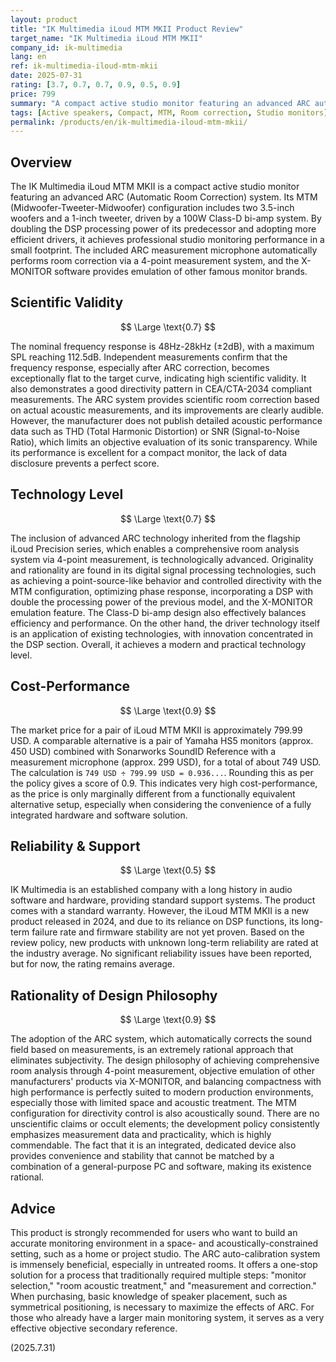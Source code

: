```yaml
---
layout: product
title: "IK Multimedia iLoud MTM MKII Product Review"
target_name: "IK Multimedia iLoud MTM MKII"
company_id: ik-multimedia
lang: en
ref: ik-multimedia-iloud-mtm-mkii
date: 2025-07-31
rating: [3.7, 0.7, 0.7, 0.9, 0.5, 0.9]
price: 799
summary: "A compact active studio monitor featuring an advanced ARC auto-calibration system. It provides an ideal solution for small studios through excellent measurement performance and innovative technology."
tags: [Active speakers, Compact, MTM, Room correction, Studio monitors]
permalink: /products/en/ik-multimedia-iloud-mtm-mkii/
---
```

## Overview

The IK Multimedia iLoud MTM MKII is a compact active studio monitor featuring an advanced ARC (Automatic Room Correction) system. Its MTM (Midwoofer-Tweeter-Midwoofer) configuration includes two 3.5-inch woofers and a 1-inch tweeter, driven by a 100W Class-D bi-amp system. By doubling the DSP processing power of its predecessor and adopting more efficient drivers, it achieves professional studio monitoring performance in a small footprint. The included ARC measurement microphone automatically performs room correction via a 4-point measurement system, and the X-MONITOR software provides emulation of other famous monitor brands.

## Scientific Validity

$$ \Large \text{0.7} $$

The nominal frequency response is 48Hz-28kHz (±2dB), with a maximum SPL reaching 112.5dB. Independent measurements confirm that the frequency response, especially after ARC correction, becomes exceptionally flat to the target curve, indicating high scientific validity. It also demonstrates a good directivity pattern in CEA/CTA-2034 compliant measurements. The ARC system provides scientific room correction based on actual acoustic measurements, and its improvements are clearly audible. However, the manufacturer does not publish detailed acoustic performance data such as THD (Total Harmonic Distortion) or SNR (Signal-to-Noise Ratio), which limits an objective evaluation of its sonic transparency. While its performance is excellent for a compact monitor, the lack of data disclosure prevents a perfect score.

## Technology Level

$$ \Large \text{0.7} $$

The inclusion of advanced ARC technology inherited from the flagship iLoud Precision series, which enables a comprehensive room analysis system via 4-point measurement, is technologically advanced. Originality and rationality are found in its digital signal processing technologies, such as achieving a point-source-like behavior and controlled directivity with the MTM configuration, optimizing phase response, incorporating a DSP with double the processing power of the previous model, and the X-MONITOR emulation feature. The Class-D bi-amp design also effectively balances efficiency and performance. On the other hand, the driver technology itself is an application of existing technologies, with innovation concentrated in the DSP section. Overall, it achieves a modern and practical technology level.

## Cost-Performance

$$ \Large \text{0.9} $$

The market price for a pair of iLoud MTM MKII is approximately 799.99 USD. A comparable alternative is a pair of Yamaha HS5 monitors (approx. 450 USD) combined with Sonarworks SoundID Reference with a measurement microphone (approx. 299 USD), for a total of about 749 USD. The calculation is `749 USD ÷ 799.99 USD = 0.936...`. Rounding this as per the policy gives a score of 0.9. This indicates very high cost-performance, as the price is only marginally different from a functionally equivalent alternative setup, especially when considering the convenience of a fully integrated hardware and software solution.

## Reliability & Support

$$ \Large \text{0.5} $$

IK Multimedia is an established company with a long history in audio software and hardware, providing standard support systems. The product comes with a standard warranty. However, the iLoud MTM MKII is a new product released in 2024, and due to its reliance on DSP functions, its long-term failure rate and firmware stability are not yet proven. Based on the review policy, new products with unknown long-term reliability are rated at the industry average. No significant reliability issues have been reported, but for now, the rating remains average.

## Rationality of Design Philosophy

$$ \Large \text{0.9} $$

The adoption of the ARC system, which automatically corrects the sound field based on measurements, is an extremely rational approach that eliminates subjectivity. The design philosophy of achieving comprehensive room analysis through 4-point measurement, objective emulation of other manufacturers' products via X-MONITOR, and balancing compactness with high performance is perfectly suited to modern production environments, especially those with limited space and acoustic treatment. The MTM configuration for directivity control is also acoustically sound. There are no unscientific claims or occult elements; the development policy consistently emphasizes measurement data and practicality, which is highly commendable. The fact that it is an integrated, dedicated device also provides convenience and stability that cannot be matched by a combination of a general-purpose PC and software, making its existence rational.

## Advice

This product is strongly recommended for users who want to build an accurate monitoring environment in a space- and acoustically-constrained setting, such as a home or project studio. The ARC auto-calibration system is immensely beneficial, especially in untreated rooms. It offers a one-stop solution for a process that traditionally required multiple steps: "monitor selection," "room acoustic treatment," and "measurement and correction." When purchasing, basic knowledge of speaker placement, such as symmetrical positioning, is necessary to maximize the effects of ARC. For those who already have a larger main monitoring system, it serves as a very effective objective secondary reference.

(2025.7.31)
